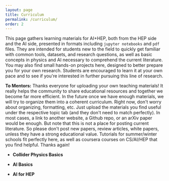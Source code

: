 ```yaml
---
layout: page
title: Curriculum
permalink: /curriculum/
order: 2
---
```


This page gathers learning materials for AI+HEP, both from the HEP side and the AI side, presented in formats including ``jupyter notebooks`` and ``pdf`` files. They are intended for students new to the field to quickly get familiar with common tools, datasets, and research questions, as well as basic concepts in physics and AI necessary to comprehend the current literature. You may also find small hands-on projects here, designed to better prepare you for your own research. Students are encouraged to learn it at your own pace and to see if you're interested in further pursuing this line of research. 

**To Mentors:** Thanks everyone for uploading your own teaching materials! It really helps the community to share educational resources and together we become far more efficient. In the future once we have enough materials, we will try to organize them into a coherent curriculum. Right now, don't worry about organizing, formatting, etc. Just upload the materials you find useful under the respective topic tab (and they don't need to match perfectly). In most cases, a link to another website, a Github repo, or an arXiv paper would be enough. But note that this is not a place for posting current literature. So please don't post new papers, review articles, white papers, unless they have a strong educational value. Tutorials for summer/winter schools fit perfectly here, as well as coursera courses on CS/AI/HEP that you find helpful. Thanks again!

* **Collider Physics Basics**

* **AI Basics**

* **AI for HEP**
